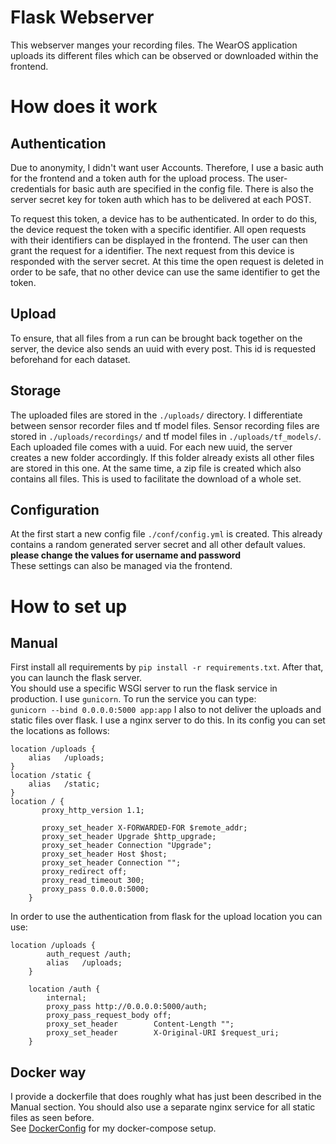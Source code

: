 # Flask Webserver
This webserver manges your recording files. The WearOS application uploads its different files which can be observed or downloaded within the frontend.

# How does it work
## Authentication
Due to anonymity, I didn't want user Accounts. Therefore, I use a basic auth for the frontend and a token auth for the upload process.
The user-credentials for basic auth are specified in the config file. There is also the server secret key for token auth which has to be delivered at each POST.

To request this token, a device has to be authenticated. In order to do this, the device request the token with a specific identifier. All open requests with their identifiers can be displayed in the frontend. The user can then grant the request for a identifier. The next request from this device is responded with the server secret. At this time the open request is deleted in order to be safe, that no other device can use the same identifier to get the token.

## Upload
To ensure, that all files from a run can be brought back together on the server, the device also sends an uuid with every post. This id is requested beforehand for each dataset.

## Storage
The uploaded files are stored in the `./uploads/` directory. I differentiate between sensor recorder files and tf model files. Sensor recording files are stored in `./uploads/recordings/` and tf model files in `./uploads/tf_models/`.  
Each uploaded file comes with a uuid. For each new uuid, the server creates a new folder accordingly. If this folder already exists all other files are stored in this one. 
At the same time, a zip file is created which also contains all files. This is used to facilitate the download of a whole set.

## Configuration
At the first start a new config file `./conf/config.yml` is created. This already contains a random generated server secret and all other default values.  
**please change the values for username and password**  
These settings can also be managed via the frontend.

# How to set up
## Manual
First install all requirements by `pip install -r requirements.txt`. After that, you can launch the flask server.  
You should use a specific WSGI server to run the flask service in production. I use `gunicorn`. To run the service you can type:  
`gunicorn --bind 0.0.0.0:5000 app:app`
I also to not deliver the uploads and static files over flask. I use a nginx server to do this. In its config you can set the locations as follows:
```
location /uploads {
    alias   /uploads;
}
location /static {
    alias   /static;
}
location / {
       proxy_http_version 1.1;

       proxy_set_header X-FORWARDED-FOR $remote_addr;
       proxy_set_header Upgrade $http_upgrade;
       proxy_set_header Connection "Upgrade"; 
       proxy_set_header Host $host;
       proxy_set_header Connection "";
       proxy_redirect off;
       proxy_read_timeout 300;
       proxy_pass 0.0.0.0:5000;
    }

```

In order to use the authentication from flask for the upload location you can use:
```
location /uploads {
        auth_request /auth;
        alias   /uploads;
    }
    
    location /auth {
        internal;
        proxy_pass http://0.0.0.0:5000/auth;
        proxy_pass_request_body off;
        proxy_set_header        Content-Length "";
        proxy_set_header        X-Original-URI $request_uri;
    }
```

## Docker way
I provide a dockerfile that does roughly what has just been described in the Manual section. You should also use a separate nginx service for all static files as seen before.  
See [DockerConfig](https://github.com/Alexsogge/MasterProject/DockerConfig) for my docker-compose setup.



